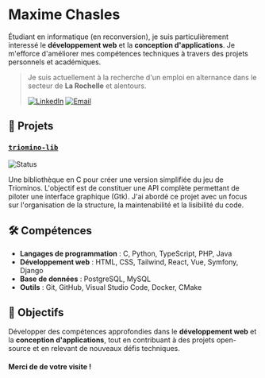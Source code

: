
# Maxime Chasles

Étudiant en informatique (en reconversion), je suis particulièrement interessé le **développement web** et la **conception d'applications**.
Je m'efforce d'améliorer mes compétences techniques à travers des projets personnels et académiques.

> Je suis actuellement à la recherche d'un emploi en alternance dans le secteur de **La Rochelle** et alentours.
> 
> [![LinkedIn](https://img.shields.io/badge/LinkedIn-0077B5?style=flat-square&logo=linkedin&logoColor=white)](https://www.linkedin.com/in/maxime-chasles-bb102328a) [![Email](https://img.shields.io/badge/mchasles@etudiant.univ%2D-lr.fr-777777?style=flat-square&logo=gmail&logoColor=white)](mailto:mchasles@etudiant.univ%2Dlr.fr)

## 📂 Projets

### [`triomino-lib`](https://github.com/mchasleslr/triomino-lib)
![Status](https://img.shields.io/badge/Status-Development-orange?style=flat-square)

Une bibliothèque en C pour créer une version simplifiée du jeu de Triominos.
L'objectif est de constituer une API complète permettant de piloter une interface graphique (Gtk).
J'ai abordé ce projet avec un focus sur l'organisation de la structure, la maintenabilité et la lisibilité du code.

## 🛠 Compétences

- **Langages de programmation** : C, Python, TypeScript, PHP, Java
- **Développement web** : HTML, CSS, Tailwind, React, Vue, Symfony, Django
- **Base de données** : PostgreSQL, MySQL
- **Outils** : Git, GitHub, Visual Studio Code, Docker, CMake

## 🎯 Objectifs

Développer des compétences approfondies dans le **développement web** et la **conception d'applications**, tout en contribuant à des projets open-source et en relevant de nouveaux défis techniques.

#### Merci de de votre visite !
